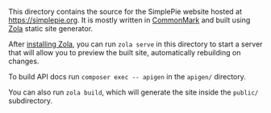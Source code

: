 This directory contains the source for the SimplePie website hosted at <https://simplepie.org>. It is mostly written in [CommonMark](https://commonmark.org/) and built using [Zola](https://www.getzola.org) static site generator.

After [installing Zola](https://www.getzola.org/documentation/getting-started/installation/), you can run `zola serve` in this directory to start a server that will allow you to preview the built site, automatically rebuilding on changes.

To build API docs run `composer exec -- apigen` in the `apigen/` directory.

You can also run `zola build`, which will generate the site inside the `public/` subdirectory.
